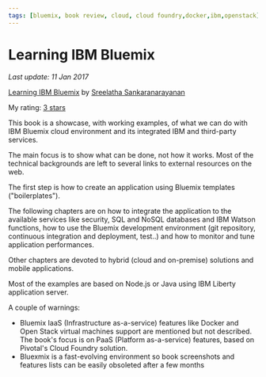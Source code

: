 ```yaml
---
tags: [bluemix, book review, cloud, cloud foundry,docker,ibm,openstack]
---
```


# Learning IBM Bluemix

*Last update: 11 Jan 2017*

[Learning IBM Bluemix](https://www.goodreads.com/book/show/32803163) by [Sreelatha Sankaranarayanan](https://www.goodreads.com/author/show/16026082)  

My rating: [3 stars](https://www.goodreads.com/review/show/1874633804)
  
This book is a showcase, with working examples, of what we can do with IBM Bluemix cloud environment and its integrated IBM and third-party services.  

The main focus is to show what can be done, not how it works. Most of the technical backgrounds are left to several links to external resources on the web.

The first step is how to create an application using Bluemix templates ("boilerplates").

The following chapters are on how to integrate the application to the available services like security, SQL and NoSQL databases and IBM Watson functions, how to use the Bluemix development environment (git repository, continuous integration and deployment, test..) and how to monitor and tune application performances.  

Other chapters are devoted to hybrid (cloud and on-premise) solutions and mobile applications.  

Most of the examples are based on Node.js or Java using IBM Liberty application server.  

A couple of warnings:  

* Bluemix IaaS (Infrastructure as-a-service) features like Docker and Open Stack virtual machines support are mentioned but not described. The book's focus is on PaaS (Platform as-a-service) features, based on Pivotal's Cloud Foundry solution.  
* Bluexmix is a fast-evolving environment so book screenshots and features lists can be easily obsoleted after a few months  
